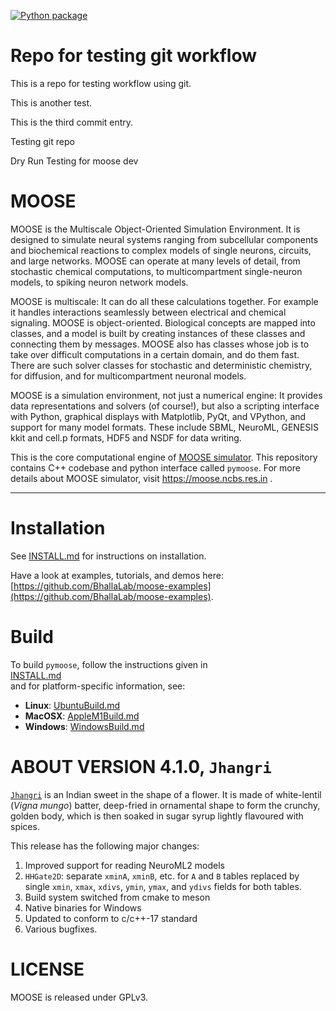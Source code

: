 [![Python package](https://github.com/BhallaLab/moose-core/actions/workflows/pymoose.yml/badge.svg)](https://github.com/BhallaLab/moose-core/actions/workflows/pymoose.yml)

# Repo for testing git workflow
This is a repo for testing workflow using git.

This is another test.

This is the third commit entry.

Testing git repo

Dry Run Testing for moose dev 

# MOOSE

MOOSE is the Multiscale Object-Oriented Simulation Environment. It is designed
to simulate neural systems ranging from subcellular components and biochemical
reactions to complex models of single neurons, circuits, and large networks. 
MOOSE can operate at many levels of detail, from stochastic chemical 
computations, to multicompartment single-neuron models, to spiking neuron
network models.

MOOSE is multiscale: It can do all these calculations together. For example
it handles interactions seamlessly between electrical and chemical signaling.
MOOSE is object-oriented. Biological concepts are mapped into classes, and
a model is built by creating instances of these classes and connecting them
by messages. MOOSE also has classes whose job is to take over difficult
computations in a certain domain, and do them fast. There are such solver
classes for stochastic and deterministic chemistry, for diffusion, and for 
multicompartment neuronal models.

MOOSE is a simulation environment, not just a numerical engine: It provides
data representations and solvers (of course!), but also a scripting interface
with Python, graphical displays with Matplotlib, PyQt, and VPython, and 
support for many model formats. These include SBML, NeuroML, GENESIS kkit 
and cell.p formats, HDF5 and NSDF for data writing.

This is the core computational engine of [MOOSE
simulator](https://github.com/BhallaLab/moose). This repository
contains C++ codebase and python interface called `pymoose`. For more
details about MOOSE simulator, visit https://moose.ncbs.res.in .


----------
# Installation

See [INSTALL.md](https://github.com/subhacom/moose-core/blob/master/INSTALL.md) for instructions on installation.

Have a look at examples, tutorials, and demos here:  
[https://github.com/BhallaLab/moose-examples](https://github.com/BhallaLab/moose-examples).

# Build 

To build `pymoose`, follow the instructions given in  
[INSTALL.md](https://github.com/subhacom/moose-core/blob/master/INSTALL.md)  
and for platform-specific information, see:

- **Linux**: [UbuntuBuild.md](https://github.com/subhacom/moose-core/blob/master/UbuntuBuild.md)
- **MacOSX**: [AppleM1Build.md](https://github.com/subhacom/moose-core/blob/master/AppleM1Build.md)
- **Windows**: [WindowsBuild.md](https://github.com/subhacom/moose-core/blob/master/WindowsBuild.md)

# ABOUT VERSION 4.1.0, `Jhangri`

[`Jhangri`](https://en.wikipedia.org/wiki/Imarti) is an Indian sweet
in the shape of a flower. It is made of white-lentil (*Vigna mungo*)
batter, deep-fried in ornamental shape to form the crunchy, golden
body, which is then soaked in sugar syrup lightly flavoured with
spices.

This release has the following major changes:

1. Improved support for reading NeuroML2 models
2. `HHGate2D`: separate `xminA`, `xminB`, etc. for `A` and `B` tables
   replaced by single `xmin`, `xmax`, `xdivs`, `ymin`, `ymax`, and
   `ydivs` fields for both tables.
3. Build system switched from cmake to meson
4. Native binaries for Windows
5. Updated to conform to c/c++-17 standard
6. Various bugfixes.

# LICENSE

MOOSE is released under GPLv3.